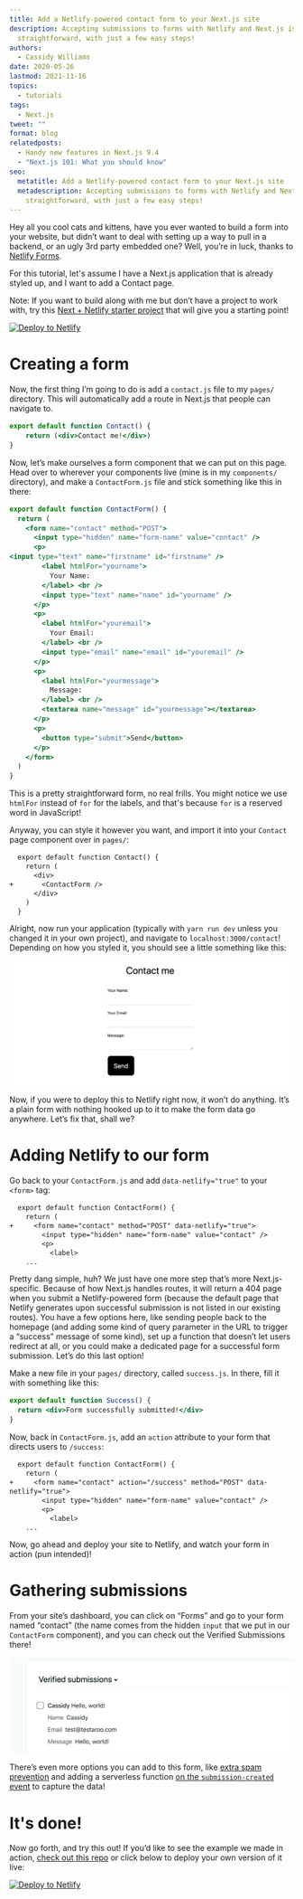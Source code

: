 ```yaml
---
title: Add a Netlify-powered contact form to your Next.js site
description: Accepting submissions to forms with Netlify and Next.js is
  straightforward, with just a few easy steps!
authors:
  - Cassidy Williams
date: 2020-05-26
lastmod: 2021-11-16
topics:
  - tutorials
tags:
  - Next.js
tweet: ""
format: blog
relatedposts:
  - Handy new features in Next.js 9.4
  - "Next.js 101: What you should know"
seo:
  metatitle: Add a Netlify-powered contact form to your Next.js site
  metadescription: Accepting submissions to forms with Netlify and Next.js is
    straightforward, with just a few easy steps!
---
```

Hey all you cool cats and kittens, have you ever wanted to build a form into your website, but didn’t want to deal with setting up a way to pull in a backend, or an ugly 3rd party embedded one? Well, you’re in luck, thanks to [Netlify Forms](https://www.netlify.com/products/forms/?utm_source=blog&utm_medium=formspage-cs&utm_campaign=devex).

For this tutorial, let's assume I have a Next.js application that is already styled up, and I want to add a Contact page.

Note: If you want to build along with me but don’t have a project to work with, try this [Next + Netlify starter project](https://github.com/netlify-templates/next-netlify-starter) that will give you a starting point!

[![Deploy to Netlify](https://www.netlify.com/img/deploy/button.svg)](https://app.netlify.com/start/deploy?repository=https://github.com/netlify-templates/next-netlify-starter&utm_source=formblog&utm_medium=nextstarter-cs&utm_campaign=devex)

# Creating a form

Now, the first thing I’m going to do is add a `contact.js` file to my `pages/` directory. This will automatically add a route in Next.js that people can navigate to.

```jsx
export default function Contact() {
	return (<div>Contact me!</div>)
}
```

Now, let’s make ourselves a form component that we can put on this page. Head over to wherever your components live (mine is in my `components/` directory), and make a `ContactForm.js` file and stick something like this in there:

```jsx
export default function ContactForm() {
  return (
    <form name="contact" method="POST">
      <input type="hidden" name="form-name" value="contact" />
      <p>
<input type="text" name="firstname" id="firstname" />
        <label htmlFor="yourname">
          Your Name:
        </label> <br />
        <input type="text" name="name" id="yourname" />
      </p>
      <p>
        <label htmlFor="youremail">
          Your Email:
        </label> <br />
        <input type="email" name="email" id="youremail" />
      </p>
      <p>
        <label htmlFor="yourmessage">
          Message:
        </label> <br />
        <textarea name="message" id="yourmessage"></textarea>
      </p>
      <p>
        <button type="submit">Send</button>
      </p>
    </form>
  )
}
```

This is a pretty straightforward form, no real frills. You might notice we use `htmlFor` instead of `for` for the labels, and that's because `for` is a reserved word in JavaScript!

Anyway, you can style it however you want, and import it into your `Contact` page component over in `pages/`:

```diff-js
  export default function Contact() {
    return (
      <div>
+       <ContactForm />
      </div>
    )
  }
```

Alright, now run your application (typically with `yarn run dev` unless you changed it in your own project), and navigate to `localhost:3000/contact`! Depending on how you styled it, you should see a little something like this:

![Contact form styled](/v3/img/blog/contactpreview.png "Contact form")

Now, if you were to deploy this to Netlify right now, it won’t do anything. It’s a plain form with nothing hooked up to it to make the form data go anywhere. Let’s fix that, shall we?

# Adding Netlify to our form

Go back to your `ContactForm.js` and add `data-netlify="true"` to your `<form>` tag:

```diff-js
  export default function ContactForm() {
    return (
+     <form name="contact" method="POST" data-netlify="true">
        <input type="hidden" name="form-name" value="contact" />
        <p>
          <label>
    ...
```

Pretty dang simple, huh? We just have one more step that’s more Next.js-specific. Because of how Next.js handles routes, it will return a 404 page when you submit a Netlify-powered form (because the default page that Netlify generates upon successful submission is not listed in our existing routes). You have a few options here, like sending people back to the homepage (and adding some kind of query parameter in the URL to trigger a “success” message of some kind), set up a function that doesn’t let users redirect at all, or you could make a dedicated page for a successful form submission. Let’s do this last option!

Make a new file in your `pages/` directory, called `success.js`. In there, fill it with something like this:

```jsx
export default function Success() {
  return <div>Form successfully submitted!</div>
}
```

Now, back in `ContactForm.js`, add an `action` attribute to your form that directs users to `/success`:

```diff-js
  export default function ContactForm() {
    return (
+     <form name="contact" action="/success" method="POST" data-netlify="true">
        <input type="hidden" name="form-name" value="contact" />
        <p>
          <label>
    ...
```

Now, go ahead and deploy your site to Netlify, and watch your form in action (pun intended)!

# Gathering submissions

From your site’s dashboard, you can click on “Forms” and go to your form named “contact” (the name comes from the hidden `input` that we put in our `ContactForm` component), and you  can check out the Verified Submissions there!

![Verified submissions, with a hello world submission](/v3/img/blog/submissionspreview.png "Verified submissions!")

There’s even more options you can add to this form, like [extra spam prevention](https://docs.netlify.com/forms/spam-filters/#extra-spam-prevention) and adding a serverless function [on the `submission-created` event](https://docs.netlify.com/functions/trigger-on-events/#available-triggers) to capture the data!

# It's done!

Now go forth, and try this out! If you’d like to see the example we made in action, [check out this repo](https://github.com/cassidoo/next-netlify-portfolio-starter) or click below to deploy your own version of it live:

[![Deploy to Netlify](https://www.netlify.com/img/deploy/button.svg)](https://app.netlify.com/start/deploy?repository=https://github.com/cassidoo/next-netlify-portfolio-starter&utm_source=github&utm_medium=nextportfoliostarter-cs&utm_campaign=devex)
